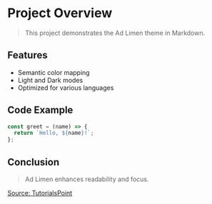 # Project Overview

> This project demonstrates the Ad Limen theme in Markdown.

## Features

- Semantic color mapping
- Light and Dark modes
- Optimized for various languages

## Code Example

```javascript
const greet = (name) => {
  return `Hello, ${name}!`;
};
```

## Conclusion

> Ad Limen enhances readability and focus.

[Source: TutorialsPoint](https://www.tutorialspoint.com/html/html_quick_guide.htm)
